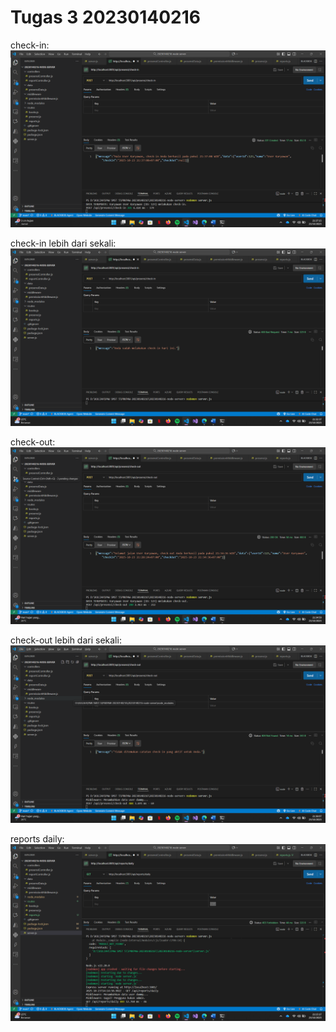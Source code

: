 # Tugas 3 20230140216

check-in:
![POST](ss-2/check-in_sekali.png)

check-in lebih dari sekali:
![POST](ss-2/check-in_lebih_dari_sekali.png)

check-out:
![POST](ss-2/check-out.png)

check-out lebih dari sekali:
![POST](ss-2/check-out_lebih_dari_sekali.png)

reports daily:
![POST](ss-2/reports_daily.png)